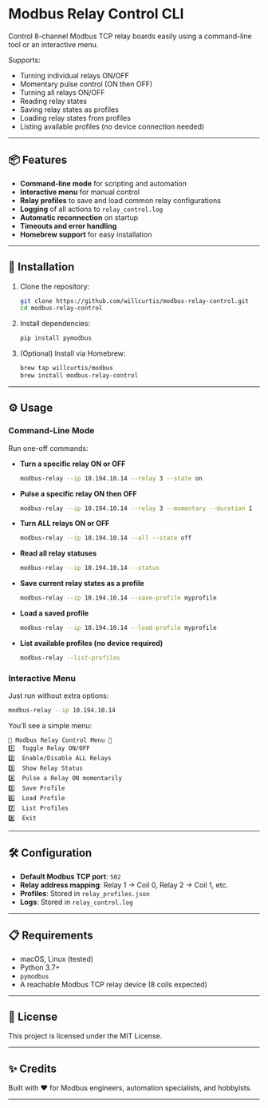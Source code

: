 # Modbus Relay Control CLI

Control 8-channel Modbus TCP relay boards easily using a command-line tool or an interactive menu.

Supports:
- Turning individual relays ON/OFF
- Momentary pulse control (ON then OFF)
- Turning all relays ON/OFF
- Reading relay states
- Saving relay states as profiles
- Loading relay states from profiles
- Listing available profiles (no device connection needed)

---

## 📦 Features

- **Command-line mode** for scripting and automation
- **Interactive menu** for manual control
- **Relay profiles** to save and load common relay configurations
- **Logging** of all actions to `relay_control.log`
- **Automatic reconnection** on startup
- **Timeouts and error handling**
- **Homebrew support** for easy installation

---

## 🚀 Installation

1. Clone the repository:
   ```bash
   git clone https://github.com/willcurtis/modbus-relay-control.git
   cd modbus-relay-control
   ```

2. Install dependencies:
   ```bash
   pip install pymodbus
   ```

3. (Optional) Install via Homebrew:
   ```bash
   brew tap willcurtis/modbus
   brew install modbus-relay-control
   ```

---

## ⚙️ Usage

### Command-Line Mode

Run one-off commands:

- **Turn a specific relay ON or OFF**
  ```bash
  modbus-relay --ip 10.194.10.14 --relay 3 --state on
  ```

- **Pulse a specific relay ON then OFF**
  ```bash
  modbus-relay --ip 10.194.10.14 --relay 3 --momentary --duration 1
  ```

- **Turn ALL relays ON or OFF**
  ```bash
  modbus-relay --ip 10.194.10.14 --all --state off
  ```

- **Read all relay statuses**
  ```bash
  modbus-relay --ip 10.194.10.14 --status
  ```

- **Save current relay states as a profile**
  ```bash
  modbus-relay --ip 10.194.10.14 --save-profile myprofile
  ```

- **Load a saved profile**
  ```bash
  modbus-relay --ip 10.194.10.14 --load-profile myprofile
  ```

- **List available profiles (no device required)**
  ```bash
  modbus-relay --list-profiles
  ```


### Interactive Menu

Just run without extra options:

```bash
modbus-relay --ip 10.194.10.14
```

You’ll see a simple menu:
```
🔹 Modbus Relay Control Menu 🔹
1️⃣  Toggle Relay ON/OFF
2️⃣  Enable/Disable ALL Relays
3️⃣  Show Relay Status
4️⃣  Pulse a Relay ON momentarily
5️⃣  Save Profile
6️⃣  Load Profile
7️⃣  List Profiles
8️⃣  Exit
```

---

## 🛠 Configuration

- **Default Modbus TCP port**: `502`
- **Relay address mapping**: Relay 1 → Coil 0, Relay 2 → Coil 1, etc.
- **Profiles**: Stored in `relay_profiles.json`
- **Logs**: Stored in `relay_control.log`

---

## 📋 Requirements

- macOS, Linux (tested)
- Python 3.7+
- `pymodbus`
- A reachable Modbus TCP relay device (8 coils expected)

---

## 📜 License

This project is licensed under the MIT License.

---

## ✨ Credits

Built with ❤️ for Modbus engineers, automation specialists, and hobbyists.

---



